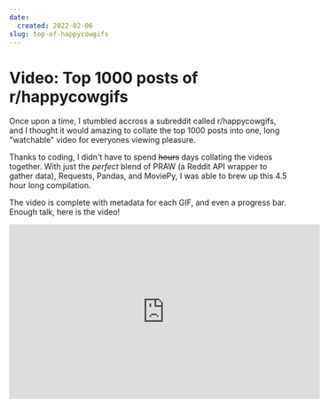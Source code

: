 ```yaml
---
date:
  created: 2022-02-06
slug: top-of-happycowgifs
---
```


# Video: Top 1000 posts of r/happycowgifs

Once upon a time, I stumbled accross a subreddit called r/happycowgifs, and I thought it would amazing to collate the top 1000 posts into one, long "watchable" video for everyones viewing pleasure.

Thanks to coding, I didn't have to spend ~~hours~~ days collating the videos together. With just the _perfect_ blend of PRAW (a Reddit API wrapper to gather data), Requests, Pandas, and MoviePy, I was able to brew up this 4.5 hour long compilation.

The video is complete with metadata for each GIF, and even a progress bar. Enough talk, here is the video!

<iframe width="560" height="315" src="https://www.youtube.com/embed/PXj1I-77o20?si=lkswJvGjuvnGEQMz" title="YouTube video player" frameborder="0" allow="accelerometer; autoplay; clipboard-write; encrypted-media; gyroscope; picture-in-picture; web-share" referrerpolicy="strict-origin-when-cross-origin" allowfullscreen></iframe>
